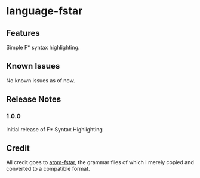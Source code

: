 # language-fstar

## Features

Simple F* syntax highlighting.

## Known Issues

No known issues as of now.

## Release Notes

### 1.0.0

Initial release of F* Syntax Highlighting

## Credit
All credit goes to [atom-fstar](https://github.com/FStarLang/atom-fstar), the grammar files of which I merely copied and converted to a compatible format.
